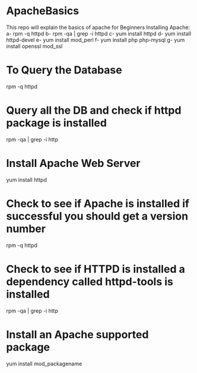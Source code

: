 # ApacheBasics
This repo will explain the basics of apache for Beginners
Installing Apache:
      a- rpm -q httpd
      b- rpm -qa | grep -i httpd
      c- yum install httpd
      d- yum install httpd-devel
      e- yum install mod_perl
      f- yum install php php-mysql
      g- yum install openssl mod_ssl

# To Query the Database
rpm -q httpd

# Query all the DB and check if httpd package is installed
rpm -qa | grep -i http

# Install Apache Web Server
yum install httpd 

# Check to see if Apache is installed if successful you should get a version number
rpm -q httpd

# Check to see if HTTPD is installed a dependency called httpd-tools is installed
rpm -qa | grep -i http

# Install an Apache supported package
yum install mod_packagename

